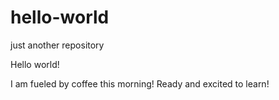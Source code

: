 # hello-world
just another repository

Hello world!

I am fueled by coffee this morning! Ready and excited to learn!
